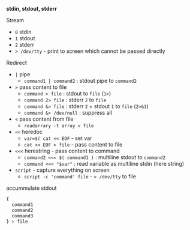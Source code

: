 **stdin, stdout, stderr**  

Stream
- `0` stdin
- `1` stdout
- `2` stderr
- `> /dev/tty` - print to screen which cannot be passed directly

Redirect
- `|` pipe
  - `command1 | command2` : stdout pipe to `command2`
- `>` pass content to file
  - `command > file` : stdout to `file` (`1>`)
  - `command 2> file` : stderr `2` to `file`
  - `command &> file` : stderr `2` + stdout `1` to `file` (`2>&1`)
  - `command &> /dev/null` : suppress all
- `<` pass content from file
  - `readarrary -t array < file`
- `<<` heredoc
  - `var=$( cat << EOF` - set var
  - `cat << EOF > file` - pass content to file
- `<<<` herestring - pass content to command
  - `command2 <<< $( command1 )` : multiline stdout to `command2`
  - `command <<< "$var"` : read variable as multiline stdin (here string)
- `script` - capture everything on screen
	- `script -c 'command' file` - `> /dev/tty` to file

accummulate stdout
```sh
{
  command1
  command2
  command3
} > file
```
